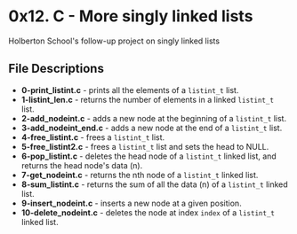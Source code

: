 # 0x12. C - More singly linked lists
Holberton School's follow-up project on singly linked lists
## File Descriptions
* **0-print_listint.c** - prints all the elements of a `listint_t` list.
* **1-listint_len.c** - returns the number of elements in a linked `listint_t` list.
* **2-add_nodeint.c** - adds a new node at the beginning of a `listint_t` list.
* **3-add_nodeint_end.c** - adds a new node at the end of a `listint_t` list.
* **4-free_listint.c** - frees a `listint_t` list.
* **5-free_listint2.c** - frees a `listint_t` list and sets the head to NULL.
* **6-pop_listint.c** - deletes the head node of a `listint_t` linked list, and returns the head node's data (n).
* **7-get_nodeint.c** - returns the nth node of a `listint_t` linked list.
* **8-sum_listint.c** - returns the sum of all the data (n) of a `listint_t` linked list.
* **9-insert_nodeint.c** - inserts a new node at a given position.
* **10-delete_nodeint.c** - deletes the node at index `index` of a `listint_t` linked list.
